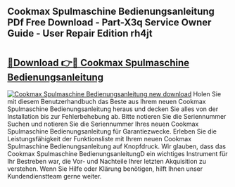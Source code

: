 ## Cookmax Spulmaschine Bedienungsanleitung PDf Free Download - Part-X3q Service Owner Guide - User Repair Edition rh4jt

# <h2><a href="http://df08pm5.blite.top/?on=Cookmax+Spulmaschine+Bedienungsanleitung">🔗Download 👉🔴 Cookmax Spulmaschine Bedienungsanleitung</a></h2>

[![Cookmax Spulmaschine Bedienungsanleitung new download](https://i.imgur.com/lujVjoI.png)](http://df08pm5.blite.top/?on=Cookmax+Spulmaschine+Bedienungsanleitung)
Holen Sie mit diesem Benutzerhandbuch das Beste aus Ihrem neuen Cookmax Spulmaschine Bedienungsanleitung heraus und decken Sie alles von der Installation bis zur Fehlerbehebung ab. Bitte notieren Sie die Seriennummer Suchen und notieren Sie die Seriennummer Ihres neuen Cookmax Spulmaschine Bedienungsanleitung für Garantiezwecke. Erleben Sie die Leistungsfähigkeit der Funktionsliste mit Ihrem neuen Cookmax Spulmaschine Bedienungsanleitung auf Knopfdruck. Wir glauben, dass das Cookmax Spulmaschine BedienungsanleitungD ein wichtiges Instrument für Ihr Bestreben war, die Vor- und Nachteile Ihrer letzten Akquisition zu verstehen. Wenn Sie Hilfe oder Klärung benötigen, hilft Ihnen unser Kundendienstteam gerne weiter.
